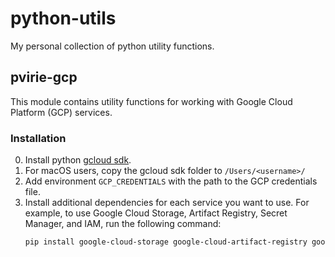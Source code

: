 # python-utils

My personal collection of python utility functions.

## pvirie-gcp

This module contains utility functions for working with Google Cloud Platform (GCP) services.

### Installation

0. Install python [gcloud sdk](https://cloud.google.com/sdk/docs/install).
1. For macOS users, copy the gcloud sdk folder to `/Users/<username>/`
2. Add environment `GCP_CREDENTIALS` with the path to the GCP credentials file.
3. Install additional dependencies for each service you want to use. For example, to use Google Cloud Storage, Artifact Registry, Secret Manager, and IAM, run the following command:
    ```bash
    pip install google-cloud-storage google-cloud-artifact-registry google-cloud-secret-manager google-cloud-iam
    ```
